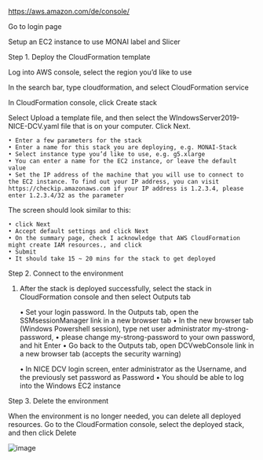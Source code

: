 https://aws.amazon.com/de/console/

Go to login page


Setup an EC2 instance to use MONAI label and Slicer

Step 1. Deploy the CloudFormation template

Log into AWS console, select the region you’d like to use




In the search bar, type cloudformation, and select CloudFormation service




In CloudFormation console, click Create stack




Select Upload a template file, and then select the WIndowsServer2019-NICE-DCV.yaml file that is on your computer.
Click Next.





	• Enter a few parameters for the stack
	• Enter a name for this stack you are deploying, e.g. MONAI-Stack
	• Select instance type you’d like to use, e.g. g5.xlarge
	• You can enter a name for the EC2 instance, or leave the default value
	• Set the IP address of the machine that you will use to connect to the EC2 instance. To find out your IP address, you can visit https://checkip.amazonaws.com if your IP address is 1.2.3.4, please enter 1.2.3.4/32 as the parameter

The screen should look similar to this:





	• click Next
	• Accept default settings and click Next
	• On the summary page, check I acknowledge that AWS CloudFormation might create IAM resources., and click
	• Submit
	• It should take 15 ~ 20 mins for the stack to get deployed


Step 2. Connect to the environment


1. After the stack is deployed successfully, select the stack in CloudFormation console and then select Outputs tab


	• Set your login password. In the Outputs tab, open the SSMsessionManager link in a new browser tab
	• In the new browser tab (Windows Powershell session), type net user administrator my-strong-password,
	• please change my-strong-password to your own password, and hit Enter
	• Go back to the Outputs tab, open DCVwebConsole link in a new browser tab (accepts the security warning)


	• In NICE DCV login screen, enter administrator as the Username, and the previously set password as Password
	• You should be able to log into the Windows EC2 instance

Step 3. Delete the environment

When the environment is no longer needed, you can delete all deployed resources.
Go to the CloudFormation console, select the deployed stack, and then click Delete



![image](https://user-images.githubusercontent.com/18140094/210726456-d8618174-9bb2-4c21-9617-db6e97725cf7.png)
